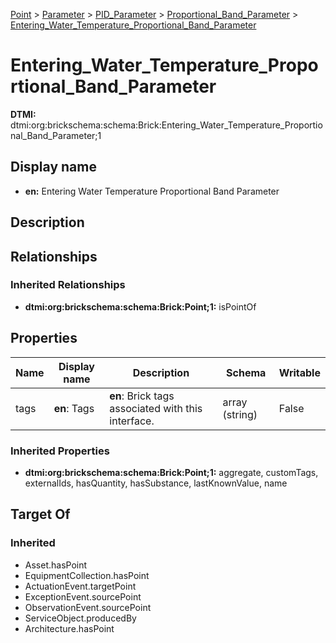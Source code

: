 [Point](../../../Point.md) > [Parameter](../../Parameter.md) > [PID_Parameter](../PID_Parameter.md) > [Proportional_Band_Parameter](Proportional_Band_Parameter.md) > [Entering_Water_Temperature_Proportional_Band_Parameter](.)
# Entering_Water_Temperature_Proportional_Band_Parameter
**DTMI:** dtmi:org:brickschema:schema:Brick:Entering_Water_Temperature_Proportional_Band_Parameter;1
## Display name
- **en:** Entering Water Temperature Proportional Band Parameter
## Description
## Relationships
### Inherited Relationships
* **dtmi:org:brickschema:schema:Brick:Point;1:** isPointOf
## Properties
|Name|Display name|Description|Schema|Writable|
|-|-|-|-|-|
|tags|**en**: Tags|**en**: Brick tags associated with this interface.|array (string)|False|
### Inherited Properties
* **dtmi:org:brickschema:schema:Brick:Point;1:** aggregate, customTags, externalIds, hasQuantity, hasSubstance, lastKnownValue, name
## Target Of
### Inherited
* Asset.hasPoint
* EquipmentCollection.hasPoint
* ActuationEvent.targetPoint
* ExceptionEvent.sourcePoint
* ObservationEvent.sourcePoint
* ServiceObject.producedBy
* Architecture.hasPoint
